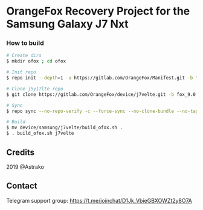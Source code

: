 # OrangeFox Recovery Project for the Samsung Galaxy J7 Nxt

### How to build ###

```bash
# Create dirs
$ mkdir ofox ; cd ofox

# Init repo
$ repo init --depth=1 -u https://gitlab.com/OrangeFox/Manifest.git -b fox_9.0

# Clone j5y17lte repo
$ git clone https://gitlab.com/OrangeFox/device/j7velte.git -b fox_9.0 device/samsung/j7velte

# Sync
$ repo sync --no-repo-verify -c --force-sync --no-clone-bundle --no-tags --optimized-fetch --prune -j`nproc`

# Build
$ mv device/samsung/j7velte/build_ofox.sh .
$ . build_ofox.sh j7velte
```
## Credits
2019 @Astrako

## Contact
Telegram support group: https://t.me/joinchat/D1Jk_VbieGBXOWZt2y8O7A
